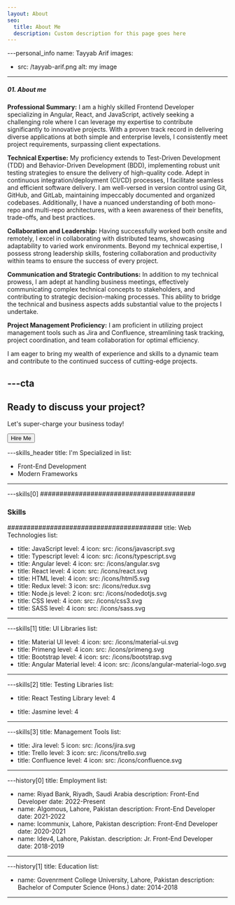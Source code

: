 ```yaml
---
layout: About
seo:
  title: About Me
  description: Custom description for this page goes here
---
```




---personal_info
name: Tayyab Arif
images:
  - src: /tayyab-arif.png
    alt: my image
---
##### <span>01.</span> About me

**Professional Summary:**
I am a highly skilled Frontend Developer specializing in Angular, React, and JavaScript, actively seeking a challenging role where I can leverage my expertise to contribute significantly to innovative projects. With a proven track record in delivering diverse applications at both simple and enterprise levels, I consistently meet project requirements, surpassing client expectations.

**Technical Expertise:**
My proficiency extends to Test-Driven Development (TDD) and Behavior-Driven Development (BDD), implementing robust unit testing strategies to ensure the delivery of high-quality code. Adept in continuous integration/deployment (CI/CD) processes, I facilitate seamless and efficient software delivery. I am well-versed in version control using Git, GitHub, and GitLab, maintaining impeccably documented and organized codebases. Additionally, I have a nuanced understanding of both mono-repo and multi-repo architectures, with a keen awareness of their benefits, trade-offs, and best practices.

**Collaboration and Leadership:**
Having successfully worked both onsite and remotely, I excel in collaborating with distributed teams, showcasing adaptability to varied work environments. Beyond my technical expertise, I possess strong leadership skills, fostering collaboration and productivity within teams to ensure the success of every project.

**Communication and Strategic Contributions:**
In addition to my technical prowess, I am adept at handling business meetings, effectively communicating complex technical concepts to stakeholders, and contributing to strategic decision-making processes. This ability to bridge the technical and business aspects adds substantial value to the projects I undertake.

**Project Management Proficiency:**
I am proficient in utilizing project management tools such as Jira and Confluence, streamlining task tracking, project coordination, and team collaboration for optimal efficiency.

I am eager to bring my wealth of experience and skills to a dynamic team and contribute to the continued success of cutting-edge projects.

---cta
---
## Ready to discuss your project?

Let's super-charge your business today!

<Button href="/contact">
  Hire Me
</Button>



---skills_header
title: I'm Specialized in
list:
  - Front-End Development
  - Modern Frameworks
---


---skills[0]
########################################
### Skills
########################################
title: Web Technologies
list:
  - title: JavaScript
    level: 4
    icon:
      src: /icons/javascript.svg
  - title: Typescript
    level: 4
    icon:
      src: /icons/typescript.svg
  - title: Angular
    level: 4
    icon:
      src: /icons/angular.svg
  - title: React
    level: 4
    icon:
      src: /icons/react.svg
  - title: HTML
    level: 4
    icon:
      src: /icons/html5.svg
  - title: Redux
    level: 3
    icon:
      src: /icons/redux.svg
  - title: Node.js
    level: 2
    icon:
      src: /icons/nodedotjs.svg
  - title: CSS
    level: 4
    icon:
      src: /icons/css3.svg
  - title: SASS
    level: 4
    icon:
      src: /icons/sass.svg
---





---skills[1]
title: UI Libraries
list:
  - title: Material UI
    level: 4
    icon:
      src: /icons/material-ui.svg
  - title: Primeng
    level: 4
    icon:
      src: /icons/primeng.svg
  - title: Bootstrap
    level: 4
    icon:
      src: /icons/bootstrap.svg
  - title: Angular Material
    level: 4
    icon:
      src: /icons/angular-material-logo.svg
---





---skills[2]
title: Testing Libraries
list:
  - title: React Testing Library
    level: 4
  
  - title: Jasmine
    level: 4
  
---




---skills[3]
title: Management Tools
list:
  - title: Jira
    level: 5
    icon:
      src: /icons/jira.svg
  - title: Trello
    level: 3
    icon:
      src: /icons/trello.svg
  - title: Confluence
    level: 4
    icon:
      src: /icons/confluence.svg
---





---history[0]
title: Employment
list:
  - name: Riyad Bank, Riyadh, Saudi Arabia
    description: Front-End Developer
    date: 2022-Present
  - name: Algomous, Lahore, Pakistan
    description: Front-End Developer
    date: 2021-2022
  - name: Icommunix, Lahore, Pakistan
    description: Front-End Developer
    date: 2020-2021
  - name: Idev4, Lahore, Pakistan.
    description: Jr. Front-End Developer
    date: 2018-2019
---



---history[1]
title: Education
list:
  - name: Govenrment College University, Lahore, Pakistan
    description: Bachelor of Computer Science (Hons.)
    date: 2014-2018
---